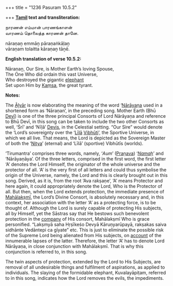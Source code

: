+++
title = "1236 Pasuram 10.5.2"

+++
**[Tamil](/definition/tamil#history "show Tamil definitions") text and transliteration:**

நாரணன் எம்மான் பாரணங்காளன்  
வாரணம் தொலைத்த காரணன் தானே.

nāraṇaṉ emmāṉ pāraṇaṅkāḷaṉ  
vāraṇam tolaitta kāraṇaṉ tāṉē.

**English translation of verse 10.5.2:**

Nāraṇaṉ, Our Sire, is Mother Earth’s loving Spouse,  
The One Who did ordain this vast Universe,  
Who destroyed the gigantic [elephant](/definition/elephant#history "show elephant definitions")  
Set upon Him by [Kaṃsa](/definition/kamsa#vaishnavism "show Kaṃsa definitions"), the great tyrant.

**Notes:**

The [Āḻvār](/definition/aḻvar#vaishnavism "show Āḻvār definitions") is now elaborating the meaning of the word ‘[Nārāyaṇa](/definition/narayana#vaishnavism "show Nārāyaṇa definitions") used in a shortened form as ‘Nāraṇan’, in the preceding song. Mother Earth (Bhū [Devī](/definition/devi#vaishnavism "show Devī definitions")) is one of the three principal Consorts of Lord Nārāyaṇa and reference to Bhū Devī, in this song can be taken to include the two other Consorts as well, ‘Śrī’ and ‘Nīḷā’ [Devis](/definition/devi#vaishnavism "show Devis definitions"), in the Celestial setting. “Our Sire” would denote the ‘Lord’s sovereignty over the ‘[Līlā](/definition/lila#vaishnavism "show Līlā definitions") [Vibhūti](/definition/vibhuti#vaishnavism "show Vibhūti definitions")’, the Sportive Universe, in which we all live. That means, the Lord is depicted as the Sovereign Master of both the ‘[Nitya](/definition/nitya#vaishnavism "show Nitya definitions")’ (eternal) and ‘Līlā’ (sportive) Vibhūtīs (worlds).

‘Tirumantra’ comprises three words, namely, ‘*Aum*’ ([Praṇava](/definition/pranava#vaishnavism "show Praṇava definitions")) ‘*[Namaḥ](/definition/nama#vaishnavism "show Namaḥ definitions")*’ and ‘Nārāyaṇāya’. Of the three letters, comprised in the first word, the first letter ‘A’ denotes the Lord Himself, the originator of the whole universe and the protector of all. ‘A’ is the very first of all letters and could thus symbolise the origin of the Universe, namely, the Lord and this is clearly brought out in this song. Derived, as it is, from the root ‘Ava rakṣaṇe’, ‘A’ means Protector and here again, it could appropriately denote the Lord, Who is the Protector of all. But then, when the Lord extends protection, the immediate presence of [Mahālakṣmī](/definition/mahalakshmi#vaishnavism "show Mahālakṣmī definitions"), the Lord’s Divine Consort, is absolutely necessary and, in this context, her association with the letter ‘A’ as a protecting force, is to be thought of. Although the Lord is surely capable of protecting His subjects, all by Himself, yet the Sāstras say that He bestows such benevolent protection in the [company](/definition/company#history "show company definitions") of His consort, Mahālakṣmī Who is grace personified. “Lakṣmyā saha Hṛṣīkeśo Devyā Kāruṇyarūpayā, rakṣakas saiva sidhānte Vedāntepi ca gīyate” etc. This is just to eliminate the possible risk of the Supreme Lord being alienated from His subjects, on [account](/definition/account#history "show account definitions") of the innumerable lapses of the latter. Therefore, the letter ‘A’ has to denote Lord Nārāyaṇa, in close conjunction with Mahālakṣmī. That is why this conjunction is referred to, in this song.

The twin aspects of protection, extended by the Lord to His Subjects, are removal of all undesirable things and fulfilment of aspirations, as applied to individuals. The slaying of the formidable elephant, Kuvalayāpiṭam, referred to in this song, indicates how the Lord removes the evils, the impediments.


